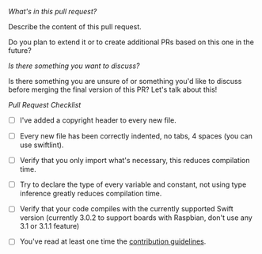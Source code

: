 *What's in this pull request?*

Describe the content of this pull request.

Do you plan to extend it or to create additional PRs based on this one in the future?


*Is there something you want to discuss?*

Is there something you are unsure of or something you'd like to discuss before merging the final version of this PR? Let's talk about this!

*Pull Request Checklist*

- [ ] I've added a copyright header to every new file.
- [ ] Every new file has been correctly indented, no tabs, 4 spaces (you can use swiftlint).
- [ ] Verify that you only import what's necessary, this reduces compilation time.
- [ ] Try to declare the type of every variable and constant, not using type inference greatly reduces compilation time.
- [ ] Verify that your code compiles with the currently supported Swift version (currently 3.0.2 to support boards with Raspbian, don't use any 3.1 or 3.1.1 feature)
- [ ] You've read at least one time the [contribution guidelines](https://github.com/uraimo/SwiftyGPIO/blob/master/CONTRIBUTING.md).


